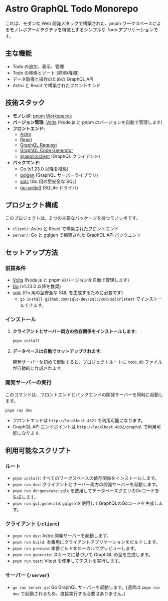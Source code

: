 # Astro GraphQL Todo Monorepo

これは、モダンな Web 開発スタックで構築された、pnpm ワークスペースによるモノレポアーキテクチャを特徴とするシンプルな Todo アプリケーションです。

## 主な機能

- Todo の追加、表示、管理
- Todo の検索とソート (昇順/降順)
- データ取得と操作のための GraphQL API
- Astro と React で構築されたフロントエンド

## 技術スタック

- **モノレポ:** [pnpm Workspaces](https://pnpm.io/workspaces)
- **バージョン管理:** [Volta](https://volta.sh/) (Node.js と pnpm のバージョンを自動で管理します)
- **フロントエンド:**
  - [Astro](https://astro.build/)
  - [React](https://react.dev/)
  - [GraphQL Request](https://github.com/prisma-labs/graphql-request)
  - [GraphQL Code Generator](https://www.graphql-code-generator.com/)
  - [@apollo/client](https://www.apollographql.com/docs/react/) (GraphQL クライアント)
- **バックエンド:**
  - [Go](https://go.dev/) (v1.23.0 以降を推奨)
  - [gqlgen](https://gqlgen.com/) (GraphQL サーバーライブラリ)
  - [sqlc](https://sqlc.dev/) (Go 用の型安全な SQL)
  - [go-sqlite3](https://github.com/mattn/go-sqlite3) (SQLite ドライバ)

## プロジェクト構成

このプロジェクトは、2 つの主要なパッケージを持つモノレポです。

- `client/`: Astro と React で構築されたフロントエンド
- `server/`: Go と gqlgen で構築された GraphQL API バックエンド

## セットアップ方法

### 前提条件

- [Volta](https://volta.sh/) (Node.js と pnpm のバージョンを自動で管理します)
- [Go](https://go.dev/) (v1.23.0 以降を推奨)
- [sqlc](https://sqlc.dev/) (Go 用の型安全な SQL を生成するために必要です)
  - `go install github.com/sqlc-dev/sqlc/cmd/sqlc@latest` でインストールできます。

### インストール

1.  **クライアントとサーバー両方の依存関係をインストールします:**

    ```bash
    pnpm install
    ```

2.  **データベースは自動でセットアップされます:**

    開発サーバーを初めて起動すると、プロジェクトルートに `todo.db` ファイルが自動的に作成されます。

### 開発サーバーの実行

このコマンドは、フロントエンドとバックエンドの開発サーバーを同時に起動します。

```bash
pnpm run dev
```

- フロントエンドは `http://localhost:4321` で利用可能になります。
- GraphQL API エンドポイントは `http://localhost:4002/graphql` で利用可能になります。

## 利用可能なスクリプト

### ルート

- `pnpm install`: すべてのワークスペースの依存関係をインストールします。
- `pnpm run dev`: クライアントとサーバー両方の開発サーバーを起動します。
- `pnpm run db:generate`: `sqlc` を使用してデータベースクエリのGoコードを生成します。
- `pnpm run gql:generate`: `gqlgen` を使用してGraphQLのGoコードを生成します。

### クライアント (`/client`)

- `pnpm run dev`: Astro 開発サーバーを起動します。
- `pnpm run build`: 本番用にクライアントアプリケーションをビルドします。
- `pnpm run preview`: 本番ビルドをローカルでプレビューします。
- `pnpm run generate`: スキーマに基づいて GraphQL の型を生成します。
- `pnpm run test`: Vitest を使用してテストを実行します。

### サーバー (`/server`)

- `go run server.go`: Go GraphQL サーバーを起動します。(通常は `pnpm run dev` で起動されるため、直接実行する必要はありません。)
